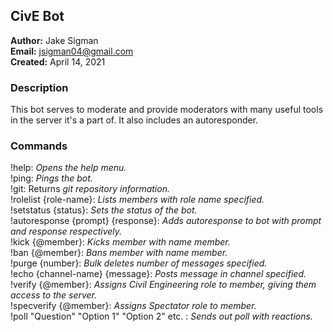 ## CivE Bot

**Author:** Jake Sigman  
**Email:** <jsigman04@gmail.com>  
**Created:** April 14, 2021

### Description

This bot serves to moderate and provide moderators with many useful tools in the server it's a part of. It also includes an autoresponder.

### Commands

!help: *Opens the help menu.*  
!ping: *Pings the bot.*  
!git: Returns *git repository information.*  
!rolelist {role-name}: *Lists members with role name specified.*  
!setstatus {status}: *Sets the status of the bot.*  
!autoresponse {prompt} {response}: *Adds autoresponse to bot with prompt and response respectively.*  
!kick {@member}: *Kicks member with name member.*  
!ban {@member}: *Bans member with name member.*  
!purge {number}: *Bulk deletes number of messages specified.*  
!echo {channel-name} {message}: *Posts message in channel specified.*  
!verify {@member}: *Assigns Civil Engineering role to member, giving them access to the server.*  
!specverify {@member}: *Assigns Spectator role to member.*  
!poll "Question" "Option 1" "Option 2" etc. : *Sends out poll with reactions.*  